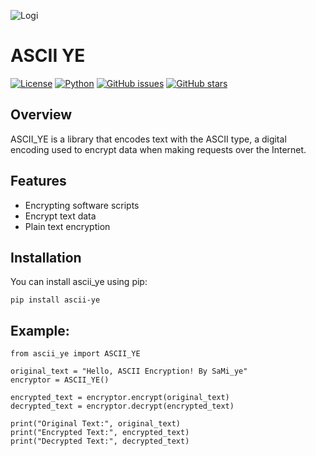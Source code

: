 ![Logi](https://raw.githubusercontent.com/mr-sami-x/sami_ai/main/logo.png)

# ASCII YE

[![License](https://img.shields.io/badge/license-MIT-blue.svg)](https://opensource.org/licenses/MIT)
[![Python](https://img.shields.io/badge/python-3.6%2B-blue.svg)](https://www.python.org/downloads/release)
[![GitHub issues](https://img.shields.io/github/issues/mr-sami-x/sami_ai)](https://github.com/mr-sami-x/sami_ai/issues)
[![GitHub stars](https://img.shields.io/github/stars/mr-sami-x/sami_ai)](https://github.com/mr-sami-x/sami_ai/stargazers)

## Overview

ASCII_YE ​​is a library that encodes text with the ASCII type, a digital encoding used to encrypt data when making requests over the Internet.

## Features

- Encrypting software scripts
- Encrypt text data
- Plain text encryption
 

## Installation

You can install ascii_ye using pip:

```
pip install ascii-ye 
```

## Example:
```
from ascii_ye import ASCII_YE

original_text = "Hello, ASCII Encryption! By SaMi_ye"
encryptor = ASCII_YE()

encrypted_text = encryptor.encrypt(original_text)
decrypted_text = encryptor.decrypt(encrypted_text)

print("Original Text:", original_text)
print("Encrypted Text:", encrypted_text)
print("Decrypted Text:", decrypted_text)


```
